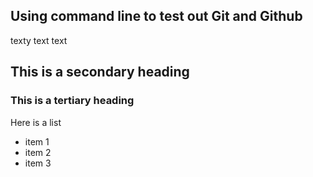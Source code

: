 ## Using command line to test out Git and Github
texty text text

## This is a secondary heading
### This is a tertiary heading

Here is a list
* item 1
* item 2
* item 3